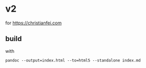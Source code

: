# v2

for https://christianfei.com

## build

with

```
pandoc --output=index.html --to=html5 --standalone index.md
```
